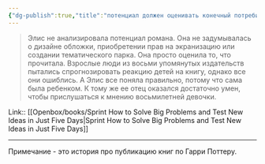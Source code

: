 ```yaml
---
{"dg-publish":true,"title":"потенциал должен оценивать конечный потребитель","tags":["quotes"],"date":"2024-03-13T13:05:53+03:00","modified_at":"2024-04-10T09:59:22+03:00","aliases":"потенциал должен оценивать конечный потребитель","dg-path":"/quotes/202403131305.md","permalink":"/quotes/202403131305/","dgPassFrontmatter":true}
---
```



> Элис не анализировала потенциал романа. Она не задумывалась о дизайне обложки, приобретении прав на экранизацию или создании тематического парка. Она просто оценила то, что прочитала. Взрослые люди из восьми упомянутых издательств пытались спрогнозировать реакцию детей на книгу, однако все они ошиблись. А Элис все поняла правильно, потому что сама была ребенком. К тому же ее отец оказался достаточно умен, чтобы прислушаться к мнению восьмилетней девочки.

Link:: [[Openbox/books/Sprint How to Solve Big Problems and Test New Ideas in Just Five Days\|Sprint How to Solve Big Problems and Test New Ideas in Just Five Days]]

---

Примечание - это история про публикацию книг по Гарри Поттеру.
